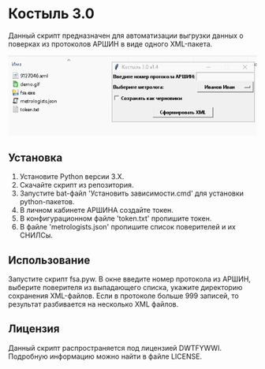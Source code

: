 # Костыль 3.0
Данный скрипт предназначен для автоматизации выгрузки данных о поверках из протоколов АРШИН в виде одного XML-пакета.

![](demo.gif)

## Установка

1. Установите Python версии 3.X.
2. Скачайте скрипт из репозитория.
3. Запустите bat-файл 'Установить зависимости.cmd' для установки python-пакетов.
4. В личном кабинете АРШИНА создайте токен.
5. В конфигурационном файле 'token.txt' пропишите токен.
6. В файле 'metrologists.json' пропишите список поверителей и их СНИЛСы.

## Использование
Запустите скрипт fsa.pyw. В окне введите номер протокола из АРШИН, выберите поверителя из выпадающего списка, укажите директорию сохранения XML-файлов. Если в протоколе больше 999 записей, то результат разбивается на несколько XML файлов.

## Лицензия
Данный скрипт распространяется под лицензией DWTFYWWI. Подробную информацию можно найти в файле LICENSE.
